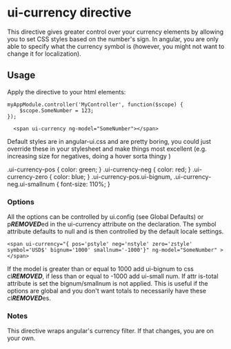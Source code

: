# ui-currency directive

This directive gives greater control over your currency elements by allowing you to set CSS styles based on the number's sign. 
In angular, you are only able to specify what the currency symbol is (however, you might not want to change it for localization). 
						
## Usage

Apply the directive to your html elements:

	myAppModule.controller('MyController', function($scope) {
	    $scope.SomeNumber = 123;
	});

      <span ui-currency ng-model="SomeNumber"></span>

Default styles are in angular-ui.css and are pretty boring, you could just override these in your
stylesheet and make things most excellent (e.g. increasing size for negatives, doing a hover sorta thingy )

  .ui-currency-pos {
    color: green;
  }
  .ui-currency-neg {
    color: red;
  }
  .ui-currency-zero {
    color: blue;
  }
  .ui-currency-pos.ui-bignum, .ui-currency-neg.ui-smallnum {
    font-size: 110%;
  }

### Options

All the options can be controlled by ui.config (see Global Defaults) or p***REMOVED***ed in the ui-currency attribute on the declaration. 
The symbol attribute defaults to null and is then controlled by the default locale settings. 

    <span ui-currency="{ pos='pstyle' neg='nstyle' zero='zstyle' symbol='USD$' bignum='1000' smallnum='-1000'}" ng-model="SomeNumber" ></span>

If the model is greater than or equal to 1000 add ui-bignum to css cl***REMOVED***, if less than or equal to -1000 add ui-small num. If attr is-total attribute
is set the bignum/smallnum is not applied. This is useful if the options are global and you don't want totals to necessarily have these cl***REMOVED***es. 

### Notes

This directive wraps angular's currency filter. If that changes, you are on your own.
    
    